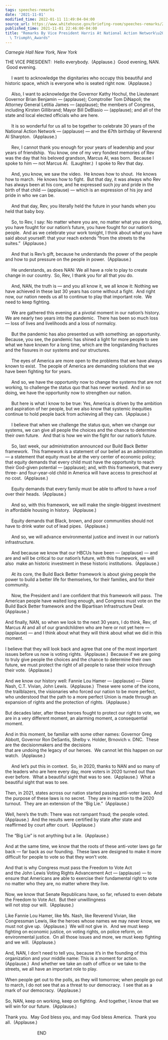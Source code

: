 ```yaml
---
tags: speeches-remarks
date: '2021-11-01'
modified_time: 2022-01-11 11:49:04-04:00
source_url: https://www.whitehouse.gov/briefing-room/speeches-remarks/2021/11/01/remarks-by-vice-president-harris-at-national-action-networks-30th-anniversary-triumph-awards/
published_time: 2021-11-01 22:46:00-04:00
title: "Remarks By Vice President Harris At National Action Network\u2019s 30th Anniversary\
  \ Triumph\_Awards"
---
```

 
*Carnegie Hall New York, New York*

THE VICE PRESIDENT:  Hello everybody.  (Applause.)  Good evening, NAN.
 Good evening.  
   
     I want to acknowledge the dignitaries who occupy this beautiful and
historic space, which is everyone who is seated right now. 
(Applause.)  
   
     Also, I want to acknowledge the Governor Kathy Hochul, the
Lieutenant Governor Brian Benjamin — (applause); Comptroller Tom
DiNapoli; the Attorney General Letitia James — (applause); the members
of Congress, including Kirsten Gillibrand; Mayor Bill DeBlasio —
(applause); and all of the state and local elected officials who are
here.  
   
     It is so wonderful for us all to be together to celebrate 30 years
of the National Action Network — (applause) — and the 67th birthday of
Reverend Al Sharpton.  (Applause.)  
   
     Rev, I cannot thank you enough for your years of leadership and
your years of friendship.  You know, one of my very fondest memories of
Rev was the day that his beloved grandson, Marcus Al, was born.  Because
I spoke to him — not Marcus Al.  (Laughter.)  I spoke to Rev that day.  
   
     And, you know, we saw the video.  He knows how to shout.  He knows
how to march.  He knows how to fight.  But that day, it was always who
Rev has always been at his core, and he expressed such joy and pride in
the birth of that child — (applause) — which is an expression of his joy
and pride in who we can be.  
   
     And that day, Rev, you literally held the future in your hands when
you held that baby boy.  
   
     So, to Rev, I say: No matter where you are, no matter what you are
doing, you have fought for our nation’s future, you have fought for our
nation’s people.  And as we celebrate your work tonight, I think about
what you have said about yourself: that your reach extends “from the
streets to the suites.”  (Applause.)  
   
     And that is Rev’s gift, because he understands the power of the
people and how to put pressure on the people in power.  (Applause.)    
   
     He understands, as does NAN: We all have a role to play to create
change in our country.  So, Rev, I thank you for all that you do.    
   
     And, NAN, the truth is — and you all know it, we all know it:
Nothing we have achieved in these last 30 years has come without a
fight.  And right now, our nation needs us all to continue to play that
important role.  We need to keep fighting.  
   
     We are gathered this evening at a pivotal moment in our nation’s
history.  We are nearly two years into the pandemic.  There has been so
much loss — loss of lives and livelihoods and a loss of normalcy.  
   
     But the pandemic has also presented us with something: an
opportunity.  Because, you see, the pandemic has shined a light for more
people to see what we have known for a long time, which are the
longstanding fractures and the fissures in our systems and our
structures.   
   
     The eyes of America are more open to the problems that we have
always known to exist.  The people of America are demanding solutions
that we have been fighting for for years.    
   
     And so, we have the opportunity now to change the systems that are
not working, to challenge the status quo that has never worked.  And in
so doing, we have the opportunity now to strengthen our nation.   
   
     But here is what I know to be true: Yes, America is driven by the
ambition and aspiration of her people, but we also know that systemic
inequities continue to hold people back from achieving all they can. 
(Applause.)  
   
     I believe that when we challenge the status quo, when we change our
systems, we can give all people the choices and the chance to determine
their own future.   And that is how we win the fight for our nation’s
future.   
   
     So, last week, our administration announced our Build Back Better
framework.  This framework is a statement of our belief as an
administration — a statement that equity must be at the very center of
economic policy; that equity demands that every child must have the
opportunity to reach their God-given potential — (applause); and, with
this framework, that every three- and four-year-old child in America
will have access to preschool at no cost.  (Applause.)  
   
     Equity demands that every family must be able to afford to have a
roof over their heads.  (Applause.)  
   
     And so, with this framework, we will make the single-biggest
investment in affordable housing in history.  (Applause.)  
   
     Equity demands that Black, brown, and poor communities should not
have to drink water out of lead pipes.  (Applause.)  
   
     And so, we will advance environmental justice and invest in our
nation’s infrastructure.   
   
     And because we know that our HBCUs have been — (applause) — and are
and will be critical to our nation’s future, with this framework, we
will also  make an historic investment in these historic institutions. 
(Applause.)  
   
     At its core, the Build Back Better framework is about giving people
the power to build a better life for themselves, for their families, and
for their community.    
   
     Now, the President and I are confident that this framework will
pass.  The American people have waited long enough, and Congress must
vote on the Build Back Better framework and the Bipartisan
Infrastructure Deal.  (Applause.)  
   
And finally, NAN, so when we look to the next 30 years, I do think, Rev,
of Marcus Al and all of our grandchildren who are here or not yet here —
(applause) — and I think about what they will think about what we did in
this moment.  
   
I believe that they will look back and agree that one of the most
important issues before us now is voting rights.  (Applause.)  Because
if we are going to truly give people the choices and the chance to
determine their own future, we must protect the right of all people to
raise their voice through their vote.  (Applause.)   
   
And we know our history well: Fannie Lou Hamer — (applause) — Diane
Nash, C.T. Vivian, John Lewis.  (Applause.)  These were some of the
icons, the trailblazers, the visionaries who forced our nation to be
more perfect, who understood that the path to a more perfect Union is
made through an expansion of rights and the protection of rights. 
(Applause.)   
   
But decades later, after these heroes fought to protect our right to
vote, we are in a very different moment, an alarming moment, a
consequential moment.    
   
And in this moment, be familiar with some other names: Governor Greg
Abbott, Governor Ron DeSantis, Shelby v. Holder, Brnovich v. DNC.  These
are the decisionmakers and the decisions   
that are undoing the legacy of our heroes.  We cannot let this happen on
our watch.  (Applause.)  
   
     And let’s put this in context.  So, in 2020, thanks to NAN and so
many of the leaders who are here every day, more voters in 2020 turned
out than ever before.  What a beautiful sight that was to see. 
(Applause.)  What a beautiful sight that was to see.   
   
Then, in 2021, states across our nation started passing anti-voter
laws.  And the purpose of these laws is no secret.  They are in reaction
to the 2020 turnout.  They are an extension of the “Big Lie.” 
(Applause.)  
   
Well, here’s the truth: There was not rampant fraud; the people voted. 
(Applause.)  And the results were certified by state after state and
reaffirmed by court after court.  (Applause.)    
   
The “Big Lie” is not anything but a lie.  (Applause.)  
   
And at the same time, we know that the roots of these anti-voter laws go
far back — far back as our founding.  These laws are designed to make it
more difficult for people to vote so that they won’t vote.  
   
And that is why Congress must pass the Freedom to Vote Act  
and the John Lewis Voting Rights Advancement Act — (applause) — to
ensure that Americans are able to exercise their fundamental right to
vote no matter who they are, no matter where they live.  
   
Now, we know that Senate Republicans have, so far, refused to even
debate the Freedom to Vote Act.  But their unwillingness  
will not stop our will.  (Applause.)   
   
Like Fannie Lou Hamer, like Ms. Nash, like Reverend Vivian, like
Congressman Lewis, like the heroes whose names we may never know, we
must not give up.  (Applause.)  We will not give in.  And we must keep
fighting on economic justice, on voting rights, on police reform, on
environmental justice.  On all those issues and more, we must keep
fighting and we will.  (Applause.)  
   
And, NAN, I don’t need to tell you, because it’s in the founding of this
organization and your middle name: This is a moment for action. 
(Applause.)  And whether we take an oath of office or we take to the
streets, we all have an important role to play.  
   
When people get out to the polls, as they will tomorrow; when people go
out to march, I do not see that as a threat to our democracy.  I see
that as a mark of our democracy.  (Applause.)   
   
So, NAN, keep on working, keep on fighting.  And together, I know that
we will win for our future.  (Applause.)  
   
Thank you.  May God bless you, and may God bless America.  Thank you
all.  (Applause.)  
   
                          END
